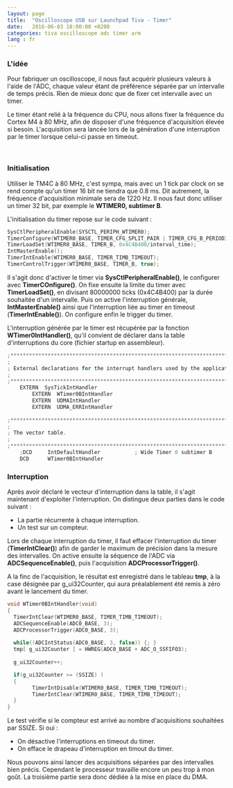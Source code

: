 ```yaml
---
layout: page
title:  "Oscilloscope USB sur Launchpad Tiva - Timer"
date:   2016-06-03 18:00:00 +0200
categories: tiva oscilloscope adc timer arm
lang : fr
---
```


### L'idée

Pour fabriquer un oscilloscope, il nous faut acquérir plusieurs valeurs à l'aide de l'ADC, chaque valeur étant de préférence séparée par un intervalle de temps précis. Rien de mieux donc que de fixer cet intervalle avec un timer.

Le timer étant relié à la fréquence du CPU, nous allons fixer la fréquence du Cortex M4 à 80 MHz, afin de disposer d'une fréquence d'acquisition élevée si besoin.
L'acquisition sera lancée lors de la génération d'une interruption par le timer lorsque celui-ci passe en timeout.


<br/>




### Initialisation

Utiliser le TM4C à 80 MHz, c'est sympa, mais avec un 1 tick par clock on se rend compte qu'un timer 16 bit ne tiendra que 0.8 ms. Dit autrement, la fréquence d'acquisition minimale sera de 1220 Hz. Il nous faut donc utiliser un timer 32 bit, par exemple le **WTIMER0, subtimer B**.

L'initialisation du timer repose sur le code suivant :

```c
SysCtlPeripheralEnable(SYSCTL_PERIPH_WTIMER0);
TimerConfigure(WTIMER0_BASE, TIMER_CFG_SPLIT_PAIR | TIMER_CFG_B_PERIODIC);
TimerLoadSet(WTIMER0_BASE, TIMER_B, 0x4C4B400/interval_time);
IntMasterEnable();
TimerIntEnable(WTIMER0_BASE, TIMER_TIMB_TIMEOUT);
TimerControlTrigger(WTIMER0_BASE, TIMER_B, true);
```
Il s'agit donc d'activer le timer via **SysCtlPeripheralEnable()**, le configurer avec **TimerCOnfigure()**.
On fixe ensuite la limite du timer avec **TimerLoadSet()**, en divisant 80000000 ticks (0x4C4B400) par la durée souhaitée d'un intervalle. Puis on active l'interruption générale, **IntMasterEnable()** ainsi que l'interruption liée au timer en timeout (**TimerIntEnable()**).
On configure enfin le trigger du timer.

L'interruption générée par le timer est récupérée par la fonction **WTimer0IntHandler()**, qu'il convient de déclarer dans la table d'interruptions du core (fichier startup en assembleur). 

```c
;******************************************************************************
;
; External declarations for the interrupt handlers used by the application.
;
;******************************************************************************
    EXTERN  SysTickIntHandler
		EXTERN  WTimer0BIntHandler
		EXTERN	UDMAIntHandler
		EXTERN	UDMA_ERRIntHandler
		
;******************************************************************************
;
; The vector table.
;
;******************************************************************************
    ;DCD     IntDefaultHandler           ; Wide Timer 0 subtimer B
    DCD	     WTimer0BIntHandler
```



### Interruption

Après avoir déclaré le vecteur d'interruption dans la table, il s'agit maintenant d'exploiter l'interruption.
On distingue deux parties dans le code suivant :
- La partie récurrente à chaque interruption.
- Un test sur un compteur.

Lors de chaque interruption du timer, il faut effacer l'interruption du timer (**TimerIntClear()**) afin de garder le maximum de précision dans la mesure des intervalles.
On active ensuite la séquence de l'ADC via **ADCSequenceEnable()**, puis l'acquisition **ADCProcessorTrigger()**.

A la finc de l'acquisition, le résultat est enregistré dans le tableau **tmp**, à la case désignée par g_ui32Counter, qui aura préalablement été remis à zéro avant le lancement du timer.

```c
void WTimer0BIntHandler(void)
{
  TimerIntClear(WTIMER0_BASE, TIMER_TIMB_TIMEOUT);
  ADCSequenceEnable(ADC0_BASE, 3);
  ADCProcessorTrigger(ADC0_BASE, 3);
  
  while(!ADCIntStatus(ADC0_BASE, 3, false)) {; }
  tmp[ g_ui32Counter ] = HWREG(ADC0_BASE + ADC_O_SSFIFO3);
  
  g_ui32Counter++;

  if(g_ui32Counter >= (SSIZE) )
  {
        TimerIntDisable(WTIMER0_BASE, TIMER_TIMB_TIMEOUT);
        TimerIntClear(WTIMER0_BASE, TIMER_TIMB_TIMEOUT);
  }
}
```

Le test vérifie si le compteur est arrivé au nombre d'acquisitions souhaitées par SSIZE. Si oui :
- On désactive l'interruptions en timeout du timer.
- On efface le drapeau d'interruption en timout du timer.

Nous pouvons ainsi lancer des acquisitions séparées par des intervalles bien précis. Cependant le processeur travaille encore un peu trop à mon goût. La troisième partie sera donc dédiée à la mise en place du DMA.
